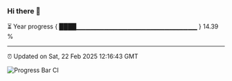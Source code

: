 ### Hi there 👋

⏳ Year progress { ████▁▁▁▁▁▁▁▁▁▁▁▁▁▁▁▁▁▁▁▁▁▁▁▁▁▁ } 14.39 %

---

⏰ Updated on Sat, 22 Feb 2025 12:16:43 GMT

![Progress Bar CI](https://github.com/Shyam-Makwana/GitHub-Actions-Demo/workflows/Progress%20Bar%20CI/badge.svg)
